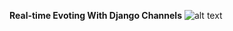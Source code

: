 **Real-time Evoting With Django Channels**
![alt text](https://github.com/rexeze/evoting-django-channels/resources/realtime-chat.png)
